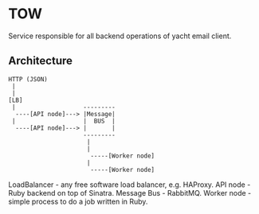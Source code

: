 TOW
===

Service responsible for all backend operations of yacht email client.


Architecture
------------

    HTTP (JSON)
     |
     |
    [LB]
     |                   ---------
      ----[API node]---> |Message|
     |                   |  BUS  |
      ----[API node]---> |       |
                         ---------
                          |
                          |
                           -----[Worker node]
                          |
                           -----[Worker node]

LoadBalancer - any free software load balancer, e.g. HAProxy.
API node - Ruby backend on top of Sinatra.
Message Bus - RabbitMQ.
Worker node - simple process to do a job written in Ruby.

